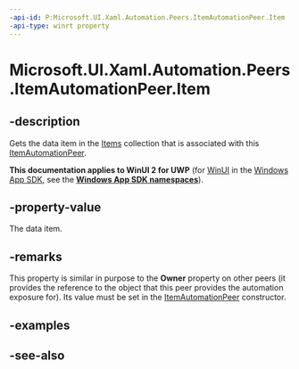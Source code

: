 ```yaml
---
-api-id: P:Microsoft.UI.Xaml.Automation.Peers.ItemAutomationPeer.Item
-api-type: winrt property
---
```


<!-- Property syntax
public object Item { get; }
-->

# Microsoft.UI.Xaml.Automation.Peers.ItemAutomationPeer.Item

## -description
Gets the data item in the [Items](../microsoft.ui.xaml.controls/itemscontrol_items.md) collection that is associated with this [ItemAutomationPeer](itemautomationpeer.md).

**This documentation applies to WinUI 2 for UWP** (for [WinUI](/windows/apps/winui/winui3/) in the [Windows App SDK](/windows/apps/windows-app-sdk/), see the **[Windows App SDK namespaces](/windows/windows-app-sdk/api/winrt/)**).

## -property-value
The data item.

## -remarks
This property is similar in purpose to the **Owner** property on other peers (it provides the reference to the object that this peer provides the automation exposure for). Its value must be set in the [ItemAutomationPeer](itemautomationpeer_itemautomationpeer_2141472863.md) constructor.

## -examples

## -see-also
